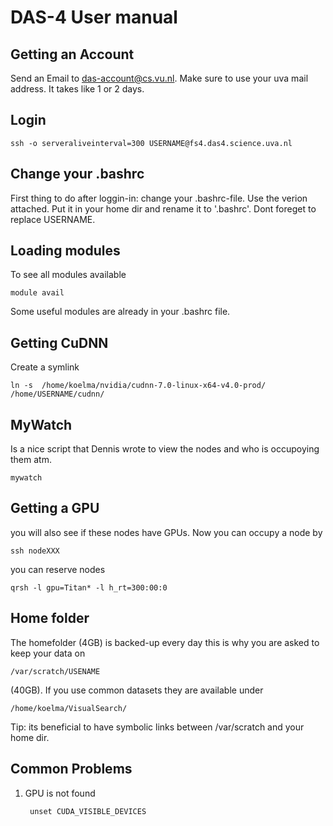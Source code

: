 # DAS-4 User manual

## Getting an Account

Send an Email to das-account@cs.vu.nl. Make sure to use your uva mail address.
It takes like 1 or 2 days.

## Login

	ssh -o serveraliveinterval=300 USERNAME@fs4.das4.science.uva.nl


## Change your .bashrc

First thing to do after loggin-in: change your .bashrc-file. Use the verion attached. Put it in your home dir and rename it to '.bashrc'. Dont foreget to replace USERNAME.

## Loading modules

To see all modules available
	
	module avail

Some useful modules are already in your .bashrc file.

## Getting CuDNN

Create a symlink 

	ln -s  /home/koelma/nvidia/cudnn-7.0-linux-x64-v4.0-prod/ /home/USERNAME/cudnn/


## MyWatch

Is a nice script that Dennis wrote to view the nodes and who is occupoying them atm.
	
	mywatch

## Getting a GPU

you will also see if these nodes have GPUs. Now you can occupy a node by


	ssh nodeXXX

you can reserve nodes

	qrsh -l gpu=Titan* -l h_rt=300:00:0

## Home folder

The homefolder (4GB) is backed-up every day this is why you are asked to keep your data on

	/var/scratch/USENAME

(40GB). If you use common datasets they are available under
	
	/home/koelma/VisualSearch/


Tip: its beneficial to have symbolic links between /var/scratch and your home dir.

## Common Problems

1. GPU is not found

		unset CUDA_VISIBLE_DEVICES
